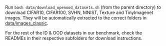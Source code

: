 Run ``bash data/download_openood_datasets.sh`` (from the parent directory) to download CIFAR10, CIFAR100, SVHN, MNIST, Texture and TinyImagenet images. They will be automatically extracted to the correct folders in [data/images_classic](./images_classic).

For the rest of the ID & OOD datasets in our benchmark, check the READMEs in their respective subfolders for download instructions.